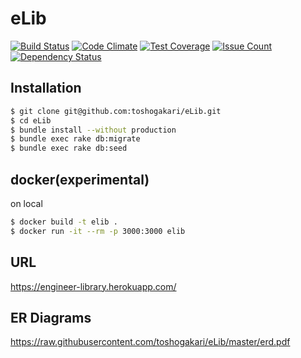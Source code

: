 # eLib

[![Build Status](https://travis-ci.org/toshogakari/eLib.svg)](https://travis-ci.org/toshogakari/eLib)
[![Code Climate](https://codeclimate.com/github/toshogakari/eLib/badges/gpa.svg)](https://codeclimate.com/github/toshogakari/eLib)
[![Test Coverage](https://codeclimate.com/github/toshogakari/eLib/badges/coverage.svg)](https://codeclimate.com/github/toshogakari/eLib/coverage)
[![Issue Count](https://codeclimate.com/github/toshogakari/eLib/badges/issue_count.svg)](https://codeclimate.com/github/toshogakari/eLib)
[![Dependency Status](https://gemnasium.com/toshogakari/eLib.svg)](https://gemnasium.com/toshogakari/eLib)

## Installation

```bash
$ git clone git@github.com:toshogakari/eLib.git
$ cd eLib
$ bundle install --without production
$ bundle exec rake db:migrate
$ bundle exec rake db:seed
```

## docker(experimental)

on local

```bash
$ docker build -t elib .
$ docker run -it --rm -p 3000:3000 elib
```

<!-- on cloud

```bash
$ docker build -t elib .
$ docker run -it --rm -p 3000:3000 elib
``` -->

## URL

https://engineer-library.herokuapp.com/

## ER Diagrams
https://raw.githubusercontent.com/toshogakari/eLib/master/erd.pdf

